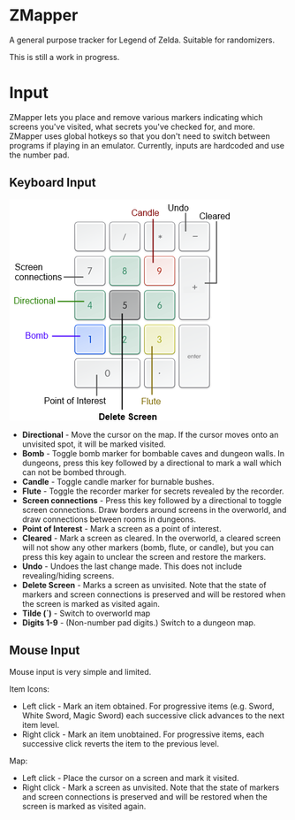 # ZMapper
A general purpose tracker for Legend of Zelda. Suitable for randomizers.

This is still a work in progress.

# Input
ZMapper lets you place and remove various markers indicating which screens 
you've visited, what secrets you've checked for, and more. ZMapper uses global 
hotkeys so that you don't need to switch between programs if playing in an 
emulator. Currently, inputs are hardcoded and use the number pad.


## Keyboard Input
![Input map](Input.png)
* **Directional** - Move the cursor on the map. If the cursor moves onto an unvisited spot, it will be marked visited.
* **Bomb** - Toggle bomb marker for bombable caves and dungeon walls. In dungeons, press this key followed by a directional to mark a wall which can not be bombed through.
* **Candle** - Toggle candle marker for burnable bushes.
* **Flute** - Toggle the recorder marker for secrets revealed by the recorder. 
* **Screen connections** - Press this key followed by a directional to toggle screen connections. Draw borders around screens in the overworld, and draw connections between rooms in dungeons.
* **Point of Interest** - Mark a screen as a point of interest.
* **Cleared** - Mark a screen as cleared. In the overworld, a cleared screen will not show any other markers (bomb, flute, or candle), but you can press this key again to unclear the screen and restore the markers.
* **Undo** - Undoes the last change made. This does not include revealing/hiding screens.
* **Delete Screen** - Marks a screen as unvisited. Note that the state of markers and screen connections is preserved and will be restored when the screen is marked as visited again.
* **Tilde (`)** - Switch to overworld map
* **Digits 1-9** - (Non-number pad digits.) Switch to a dungeon map. 

## Mouse Input
Mouse input is very simple and limited.

Item Icons:
* Left click - Mark an item obtained. For progressive items (e.g. Sword, White Sword, Magic Sword) each successive click advances to the next item level.
* Right click - Mark an item unobtained. For progressive items, each successive click reverts the item to the previous level.

Map:
* Left click - Place the cursor on a screen and mark it visited.
* Right click - Mark a screen as unvisited. Note that the state of markers and screen connections is preserved and will be restored when the screen is marked as visited again.
